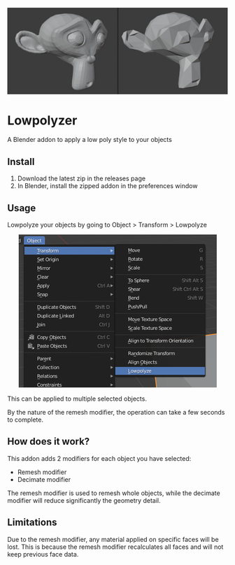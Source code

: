 <p align="center">
  <img src="docs/before_after_small.jpg"/>
</p>

# Lowpolyzer
A Blender addon to apply a low poly style to your objects

## Install
1. Download the latest zip in the releases page
2. In Blender, install the zipped addon in the preferences window

## Usage

Lowpolyze your objects by going to Object > Transform > Lowpolyze

<p align="center">
  <img src="docs/location.png"/>
</p>

This can be applied to multiple selected objects.

By the nature of the remesh modifier, the operation can take a few seconds to complete.


## How does it work?
This addon adds 2 modifiers for each object you have selected:
- Remesh modifier
- Decimate modifier

The remesh modifier is used to remesh whole objects, 
while the decimate modifier will reduce significantly the geometry detail.

## Limitations

Due to the remesh modifier, any material applied on specific faces will be lost. 
This is because the remesh modifier recalculates all faces and will not keep previous face data.